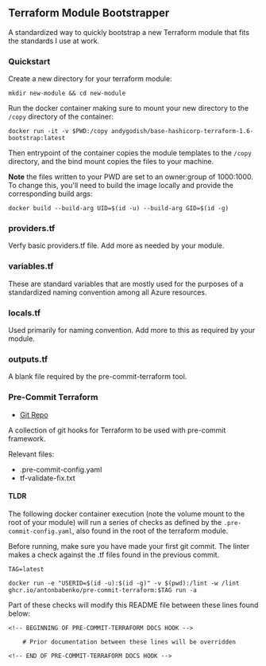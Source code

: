## Terraform Module Bootstrapper

A standardized way to quickly bootstrap a new Terraform module that fits the standards I use at work. 

### Quickstart

Create a new directory for your terraform module:

```
mkdir new-module && cd new-module
```

Run the docker container making sure to mount your new directory to the `/copy` directory of the container:

```
docker run -it -v $PWD:/copy andygodish/base-hashicorp-terraform-1.6-bootstrap:latest
```

Then entrypoint of the container copies the module templates to the `/copy` directory, and the bind mount copies the files to your machine.

**Note** the files written to your PWD are set to an owner:group of 1000:1000. To change this, you'll need to build the image locally and provide the corresponding build args: 

```
docker build --build-arg UID=$(id -u) --build-arg GID=$(id -g)
```

### providers.tf

Verfy basic providers.tf file. Add more as needed by your module. 

### variables.tf

These are standard variables that are mostly used for the purposes of a standardized naming convention among all Azure resources. 

### locals.tf

Used primarily for naming convention. Add more to this as required by your module. 

### outputs.tf

A blank file required by the pre-commit-terraform tool. 

### Pre-Commit Terraform

- [Git Repo](https://github.com/antonbabenko/pre-commit-terraform)

A collection of git hooks for Terraform to be used with pre-commit framework.

Relevant files:

- .pre-commit-config.yaml
- tf-validate-fix.txt

#### TLDR

The following docker container execution (note the volume mount to the root of your module) will run a series of checks as defined by the `.pre-commit-config.yaml`, also found in the root of the terraform module. 

Before running, make sure you have made your first git commit. The linter makes a check against the .tf files found in the previous commit. 

```
TAG=latest

docker run -e "USERID=$(id -u):$(id -g)" -v $(pwd):/lint -w /lint ghcr.io/antonbabenko/pre-commit-terraform:$TAG run -a
```

Part of these checks will modify this README file between these lines found below:
```
<!-- BEGINNING OF PRE-COMMIT-TERRAFORM DOCS HOOK -->

    # Prior documentation between these lines will be overridden

<!-- END OF PRE-COMMIT-TERRAFORM DOCS HOOK -->
```

<!-- BEGINNING OF PRE-COMMIT-TERRAFORM DOCS HOOK -->
<!-- END OF PRE-COMMIT-TERRAFORM DOCS HOOK -->